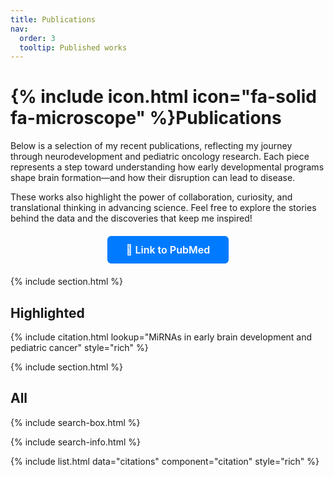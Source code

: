 ```yaml
---
title: Publications
nav:
  order: 3
  tooltip: Published works
---
```


# {% include icon.html icon="fa-solid fa-microscope" %}Publications

Below is a selection of my recent publications, reflecting my journey through neurodevelopment and pediatric oncology research. Each piece represents a step toward understanding how early developmental programs shape brain formation—and how their disruption can lead to disease.

These works also highlight the power of collaboration, curiosity, and translational thinking in advancing science. 
Feel free to explore the stories behind the data and the discoveries that keep me inspired!

<div style="text-align: center; margin-top: 20px; margin-bottom: 20px;">
  <a href="https://pubmed.ncbi.nlm.nih.gov/?term=prieto-colomina&sort=date" target="_blank" style="
    display: inline-block;
    background-color: #007bff;
    color: white;
    font-weight: 600;
    padding: 12px 30px;
    border-radius: 6px;
    text-decoration: none;
    font-size: 16px;
  ">
    📖 Link to PubMed
  </a>
</div>

{% include section.html %}

## Highlighted

{% include citation.html lookup="MiRNAs in early brain development and pediatric cancer" style="rich" %}

{% include section.html %}

## All

{% include search-box.html %}

{% include search-info.html %}

{% include list.html data="citations" component="citation" style="rich" %}
